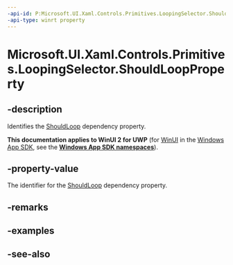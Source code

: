 ```yaml
---
-api-id: P:Microsoft.UI.Xaml.Controls.Primitives.LoopingSelector.ShouldLoopProperty
-api-type: winrt property
---
```


<!-- Property syntax
public Windows.UI.Xaml.DependencyProperty ShouldLoopProperty { get; }
-->

# Microsoft.UI.Xaml.Controls.Primitives.LoopingSelector.ShouldLoopProperty

## -description
Identifies the [ShouldLoop](loopingselector_shouldloop.md) dependency property.

**This documentation applies to WinUI 2 for UWP** (for [WinUI](/windows/apps/winui/winui3/) in the [Windows App SDK](/windows/apps/windows-app-sdk/), see the **[Windows App SDK namespaces](/windows/windows-app-sdk/api/winrt/)**).

## -property-value
The identifier for the [ShouldLoop](loopingselector_shouldloop.md) dependency property.

## -remarks

## -examples

## -see-also
